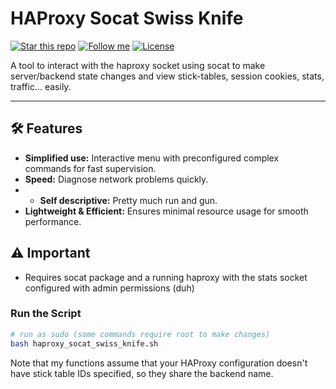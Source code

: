 # HAProxy Socat Swiss Knife

[![Star this repo](https://img.shields.io/github/stars/Dyarven/haproxy-socat-swiss-knife?style=social)](https://github.com/Dyarven/haproxy-socat-swiss-knife/stargazers)
[![Follow me](https://img.shields.io/github/followers/Dyarven?style=social)](https://github.com/Dyarven)
[![License](https://img.shields.io/github/license/Dyarven/haproxy-socat-swiss-knife)](https://github.com/Dyarven/haproxy-socat-swiss-knife/blob/main/LICENSE)

A tool to interact with the haproxy socket using socat to make server/backend state changes and view stick-tables, session cookies, stats, traffic... easily.

---

## 🛠 Features
- **Simplified use:** Interactive menu with preconfigured complex commands for fast supervision.
- **Speed:** Diagnose network problems quickly.
- - **Self descriptive:** Pretty much run and gun.
- **Lightweight & Efficient:** Ensures minimal resource usage for smooth performance.

## ⚠️ Important
- Requires socat package and a running haproxy with the stats socket configured with admin permissions (duh)

### Run the Script
```bash
# run as sudo (some commands require root to make changes)
bash haproxy_socat_swiss_knife.sh
```
Note that my functions assume that your HAProxy configuration doesn't have stick table IDs specified, so they share the backend name.
